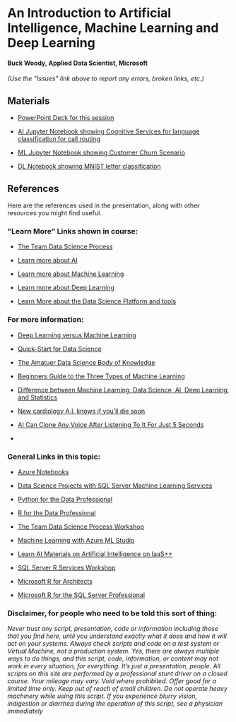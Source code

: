 # An Introduction to Artificial Intelligence, Machine Learning and Deep Learning 

#### Buck Woody, Applied Data Scientist, Microsoft

*(Use the "Issues" link above to report any errors, broken links, etc.)*

## Materials

- [PowerPoint Deck for this session](https://github.com/BuckWoody/presentations/blob/master/ai_ml_dl/Introduction%20to%20ML%2C%20AI%2C%20and%20DL.pptx)

- [AI Jupyter Notebook showing Cognitive Services for language classification for call routing](https://github.com/BuckWoody/presentations/blob/master/ai_ml_dl/AI.ipynb)

- [ML Jupyter Notebook showing Customer Churn Scenario](https://github.com/BuckWoody/presentations/blob/master/ai_ml_dl/ML.ipynb)

- [DL Notebook showing MNIST letter classification](https://github.com/BuckWoody/presentations/blob/master/ai_ml_dl/DL.ipynb)


## References

Here are the references used in the presentation, along with other resources you might find useful.

### "Learn More" Links shown in course: 

- [The Team Data Science Process](http://aka.ms/tdsp)

- [Learn more about AI](https://aischool.microsoft.com/)

- [Learn more about Machine Learning](https://www.edx.org/course/data-science-essentials)

- [Learn more about Deep Learning](https://www.youtube.com/watch?v=r0Ogt-q956I)

- [Learn More about the Data Science Platform and tools](http://LearnAI-DataScienceVM)


### For more information: 

- [Deep Learning versus Machine Learning](https://docs.microsoft.com/en-us/azure/machine-learning/service/concept-deep-learning-vs-machine-learning?WT.mc_id=docs-article-lazzeri/?ocid=AID2463683&wt.mc_id=ai-c9-sejuare)

- [Quick-Start for Data Science](https://buckwoody.wordpress.com/2017/07/06/quick-start-for-data-science/)

- [The Amatuer Data Science Body of Knowledge](https://buckwoody.wordpress.com/2015/09/16/the-amateur-data-science-body-of-knowledge/)

- [Beginners Guide to the Three Types of Machine Learning](https://www.kdnuggets.com/2019/11/beginners-guide-three-types-machine-learning.html)

- [Difference between Machine Learning, Data Science, AI, Deep Learning, and Statistics](https://www.datasciencecentral.com/profiles/blogs/difference-between-machine-learning-data-science-ai-deep-learning)

- [New cardiology A.I. knows if you’ll die soon](https://www.digitaltrends.com/cool-tech/cardiology-ai-predicts-death/)

- [AI Can Clone Any Voice After Listening To It For Just 5 Seconds](https://digg.com/video/ai-clones-your-voice-after-listening-for-5-seconds)


- [](https://www.kdnuggets.com/2019/11/beginners-guide-three-types-machine-learning.html)

### General Links in this topic:

- [Azure Notebooks](https://notebooks.azure.com/BuckWoodyNoteBooks/libraries/AzureNotebooks)

- [Data Science Projects with SQL Server Machine Learning Services](https://notebooks.azure.com/BuckWoodyNoteBooks/libraries/SQLML)

- [Python for the Data Professional](https://notebooks.azure.com/BuckWoodyNoteBooks/libraries/PythonDataProfessional)

- [R for the Data Professional](https://notebooks.azure.com/BuckWoodyNoteBooks/libraries/RDataProfessional)

- [The Team Data Science Process Workshop](https://notebooks.azure.com/BuckWoodyNoteBooks/libraries/TDSPPython)

- [Machine Learning with Azure ML Studio](https://github.com/Azure/LearnAnalytics-DoingMachineLearningwithAzureMLStudio)

- [Learn AI Materials on Artificial Intelligence on IaaS++](https://azure.github.io/LearnAI-AIonIaaS/)

- [SQL Server R Services Workshop](https://github.com/Azure/LearnAnalytics-SQLServerRServices)

- [Microsoft R for Architects](https://github.com/Azure/LearnAnalytics-MicrosoftRforArchitects)

- [Microsoft R for the SQL Server Professional](https://github.com/Azure/LearnAnalytics-MicrosoftRforSQLServerProfessional)


### Disclaimer, for people who need to be told this sort of thing: 

*Never trust any script, presentation, code or information including those that you find here, until you understand exactly what it does and how it will act on your systems. Always check scripts and code on a test system or Virtual Machine, not a production system. Yes, there are always multiple ways to do things, and this script, code, information, or content may not work in every situation, for everything. It’s just a presentation, people. All scripts on this site are performed by a professional stunt driver on a closed course. Your mileage may vary. Void where prohibited. Offer good for a limited time only. Keep out of reach of small children. Do not operate heavy machinery while using this script. If you experience blurry vision, indigestion or diarrhea during the operation of this script, see a physician immediately*
